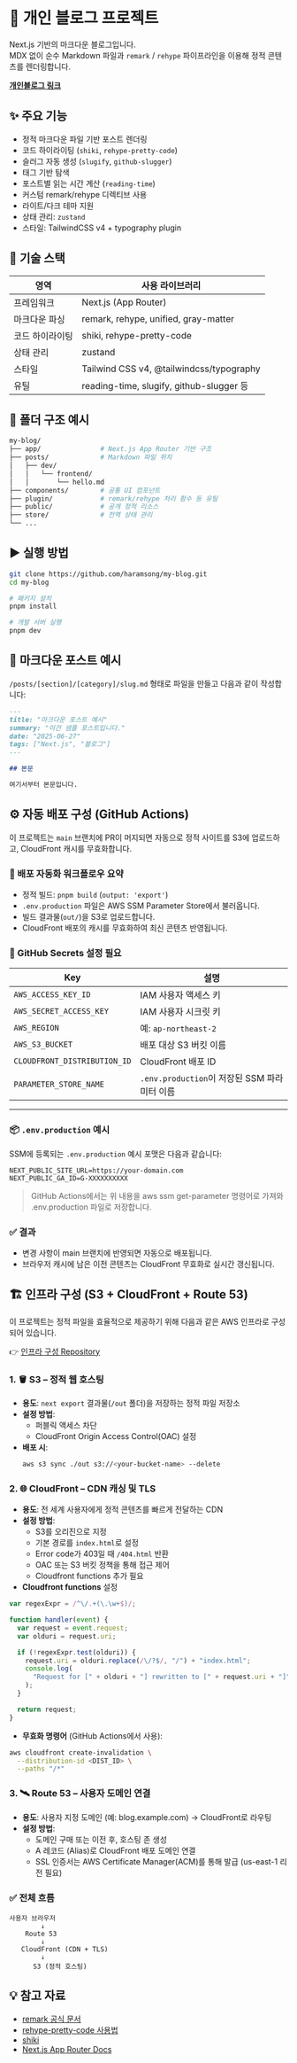 # 📝 개인 블로그 프로젝트

Next.js 기반의 마크다운 블로그입니다.  
MDX 없이 순수 Markdown 파일과 `remark` / `rehype` 파이프라인을 이용해 정적 콘텐츠를 렌더링합니다.

**[개인블로그 링크](https://blog.hrsong.com/)**

## ✨ 주요 기능

- 정적 마크다운 파일 기반 포스트 렌더링
- 코드 하이라이팅 (`shiki`, `rehype-pretty-code`)
- 슬러그 자동 생성 (`slugify`, `github-slugger`)
- 태그 기반 탐색
- 포스트별 읽는 시간 계산 (`reading-time`)
- 커스텀 remark/rehype 디렉티브 사용
- 라이트/다크 테마 지원
- 상태 관리: `zustand`
- 스타일: TailwindCSS v4 + typography plugin

## 🔧 기술 스택

| 영역            | 사용 라이브러리                          |
| --------------- | ---------------------------------------- |
| 프레임워크      | Next.js (App Router)                     |
| 마크다운 파싱   | remark, rehype, unified, gray-matter     |
| 코드 하이라이팅 | shiki, rehype-pretty-code                |
| 상태 관리       | zustand                                  |
| 스타일          | Tailwind CSS v4, @tailwindcss/typography |
| 유틸            | reading-time, slugify, github-slugger 등 |

## 📂 폴더 구조 예시

```bash
my-blog/
├── app/               # Next.js App Router 기반 구조
├── posts/             # Markdown 파일 위치
│   ├── dev/
│   │   └── frontend/
│   │       └── hello.md
├── components/        # 공통 UI 컴포넌트
├── plugin/            # remark/rehype 처리 함수 등 유틸
├── public/            # 공개 정적 리소스
├── store/             # 전역 상태 관리
└── ...
```

## ▶️ 실행 방법

```bash
git clone https://github.com/haramsong/my-blog.git
cd my-blog

# 패키지 설치
pnpm install

# 개발 서버 실행
pnpm dev
```

## 📄 마크다운 포스트 예시

`/posts/[section]/[category]/slug.md` 형태로 파일을 만들고 다음과 같이 작성합니다:

```md
---
title: "마크다운 포스트 예시"
summary: "이건 샘플 포스트입니다."
date: "2025-06-27"
tags: ["Next.js", "블로그"]
---

## 본문

여기서부터 본문입니다.
```

## ⚙️ 자동 배포 구성 (GitHub Actions)

이 프로젝트는 `main` 브랜치에 PR이 머지되면 자동으로 정적 사이트를 S3에 업로드하고, CloudFront 캐시를 무효화합니다.

### 📄 배포 자동화 워크플로우 요약

- 정적 빌드: `pnpm build` (`output: 'export'`)
- `.env.production` 파일은 AWS SSM Parameter Store에서 불러옵니다.
- 빌드 결과물(`out/`)을 S3로 업로드합니다.
- CloudFront 배포의 캐시를 무효화하여 최신 콘텐츠 반영됩니다.

### 🔐 GitHub Secrets 설정 필요

| Key                          | 설명                                         |
| ---------------------------- | -------------------------------------------- |
| `AWS_ACCESS_KEY_ID`          | IAM 사용자 액세스 키                         |
| `AWS_SECRET_ACCESS_KEY`      | IAM 사용자 시크릿 키                         |
| `AWS_REGION`                 | 예: `ap-northeast-2`                         |
| `AWS_S3_BUCKET`              | 배포 대상 S3 버킷 이름                       |
| `CLOUDFRONT_DISTRIBUTION_ID` | CloudFront 배포 ID                           |
| `PARAMETER_STORE_NAME`       | `.env.production`이 저장된 SSM 파라미터 이름 |

---

### 📦 `.env.production` 예시

SSM에 등록되는 `.env.production` 예시 포맷은 다음과 같습니다:

```env
NEXT_PUBLIC_SITE_URL=https://your-domain.com
NEXT_PUBLIC_GA_ID=G-XXXXXXXXXX
```

> GitHub Actions에서는 위 내용을 aws ssm get-parameter 명령어로 가져와 .env.production 파일로 저장합니다.

### ✅ 결과

- 변경 사항이 main 브랜치에 반영되면 자동으로 배포됩니다.
- 브라우저 캐시에 남은 이전 콘텐츠는 CloudFront 무효화로 실시간 갱신됩니다.

## 🏗 인프라 구성 (S3 + CloudFront + Route 53)

이 프로젝트는 정적 파일을 효율적으로 제공하기 위해 다음과 같은 AWS 인프라로 구성되어 있습니다.

👉 [인프라 구성 Repository](https://github.com/haramsong/my-blog-infra)

### 1. 🪣 S3 – 정적 웹 호스팅

- **용도**: `next export` 결과물(`/out` 폴더)을 저장하는 정적 파일 저장소
- **설정 방법**:
  - 퍼블릭 액세스 차단
  - CloudFront Origin Access Control(OAC) 설정
- **배포 시**:
  ```bash
  aws s3 sync ./out s3://<your-bucket-name> --delete
  ```

### 2. 🌐 CloudFront – CDN 캐싱 및 TLS

- **용도**: 전 세계 사용자에게 정적 콘텐츠를 빠르게 전달하는 CDN
- **설정 방법**:
  - S3를 오리진으로 지정
  - 기본 경로를 `index.html`로 설정
  - Error code가 403일 때 `/404.html` 반환
  - OAC 또는 S3 버킷 정책을 통해 접근 제어
  - Cloudfront functions 추가 필요
- **Cloudfront functions** 설정

```javascript
var regexExpr = /^\/.+(\.\w+$)/;

function handler(event) {
  var request = event.request;
  var olduri = request.uri;

  if (!regexExpr.test(olduri)) {
    request.uri = olduri.replace(/\/?$/, "/") + "index.html";
    console.log(
      "Request for [" + olduri + "] rewritten to [" + request.uri + "]"
    );
  }

  return request;
}
```

- **무효화 명령어** (GitHub Actions에서 사용):

```bash
aws cloudfront create-invalidation \
  --distribution-id <DIST_ID> \
  --paths "/*"
```

### 3. 🛰 Route 53 – 사용자 도메인 연결

- **용도**: 사용자 지정 도메인 (예: blog.example.com) → CloudFront로 라우팅
- **설정 방법**:
  - 도메인 구매 또는 이전 후, 호스팅 존 생성
  - A 레코드 (Alias)로 CloudFront 배포 도메인 연결
  - SSL 인증서는 AWS Certificate Manager(ACM)를 통해 발급 (us-east-1 리전 필요)

### ✅ 전체 흐름

```
사용자 브라우저
        ↓
    Route 53
        ↓
   CloudFront (CDN + TLS)
        ↓
      S3 (정적 호스팅)
```

## 💡 참고 자료

- [remark 공식 문서](https://remark.js.org/)
- [rehype-pretty-code 사용법](https://rehype-pretty-code.netlify.app/)
- [shiki](https://shiki.style/)
- [Next.js App Router Docs](https://nextjs.org/docs/app)
